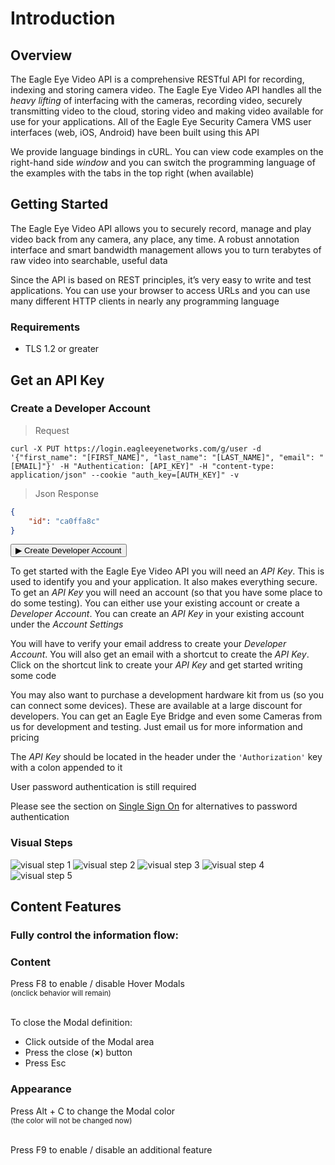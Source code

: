 # Introduction

<!--===================================================================-->
## Overview
<!--===================================================================-->

The Eagle Eye Video API is a comprehensive RESTful API for recording, indexing and storing camera video. The Eagle Eye Video API handles all the *heavy lifting* of interfacing with the cameras, recording video, securely transmitting video to the cloud, storing video and making video available for use for your applications. All of the Eagle Eye Security Camera VMS user interfaces (web, iOS, Android) have been built using this API

We provide language bindings in cURL. You can view code examples on the right-hand side *window* and you can switch the programming language of the examples with the tabs in the top right (when available)

<!--===================================================================-->
## Getting Started
<!--===================================================================-->

The Eagle Eye Video API allows you to securely record, manage and play video back from any camera, any place, any time. A robust annotation interface and smart bandwidth management allows you to turn terabytes of raw video into searchable, useful data

Since the API is based on REST principles, it’s very easy to write and test applications. You can use your browser to access URLs and you can use many different HTTP clients in nearly any programming language

### Requirements

  - TLS 1.2 or greater

<!--===================================================================-->
## Get an API Key
<!--===================================================================-->

### Create a Developer Account

> Request

```shell
curl -X PUT https://login.eagleeyenetworks.com/g/user -d '{"first_name": "[FIRST_NAME]", "last_name": "[LAST_NAME]", "email": "[EMAIL]"}' -H "Authentication: [API_KEY]" -H "content-type: application/json" --cookie "auth_key=[AUTH_KEY]" -v
```

> Json Response

```json
{
    "id": "ca0ffa8c"
}
```

<aside><form action="https://login.eagleeyenetworks.com/api_signup.html"><button>&#9654; Create Developer Account</button></form></aside>

To get started with the Eagle Eye Video API you will need an *API Key*. This is used to identify you and your application. It also makes everything secure. To get an *API Key* you will need an account (so that you have some place to do some testing). You can either use your existing account or create a *Developer Account*. You can create an *API Key* in your existing account under the *Account Settings*

You will have to verify your email address to create your *Developer Account*. You will also get an email with a shortcut to create the *API Key*. Click on the shortcut link to create your *API Key* and get started writing some code

You may also want to purchase a development hardware kit from us (so you can connect some devices). These are available at a large discount for developers. You can get an Eagle Eye <a class="definition" onclick="openModal('DOT-Bridge')">Bridge</a> and even some <a class="definition" onclick="openModal('DOT-Camera')">Cameras</a> from us for development and testing. Just email us for more information and pricing

<!-- TODO: Maybe provide a contact email address for the sales department -->

The *API Key* should be located in the header under the `'Authorization'` key with a colon appended to it

<aside class="notice">User password authentication is still required</aside>

Please see the section on [Single Sign On](#single-sign-on) for alternatives to password authentication

### Visual Steps

![visual step 1](introduction/apikey_1.png "Step 1")
![visual step 2](introduction/apikey_2.png "Step 2")
![visual step 3](introduction/apikey_3.png "Step 3")
![visual step 4](introduction/apikey_4.png "Step 4")
![visual step 5](introduction/apikey_5.png "Step 5")

<!--===================================================================-->
## Content Features
<!--===================================================================-->

### Fully control the information flow:

### Content

Press <key>F8</key> to enable / disable <a class="definition" onclick="openModal('DOT-Hover-Modals')">Hover Modals</a><br>
<small>(onclick behavior will remain)</small><br><br>

To close the Modal definition:

  - Click outside of the Modal area
  - Press the close (**&times;**) button
  - Press <key>Esc</key>

### Appearance

Press <a class="definition" onclick="customModal(colorTitle, colorMsg)"><key>Alt</key> + <key>C</key></a> to change the Modal color<br>
<small>(the color will not be changed now)</small><br><br>

Press <key>F9</key> to enable / disable an additional feature
